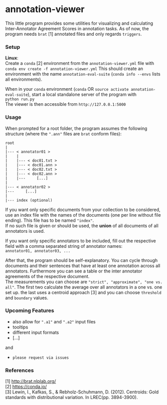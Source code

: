# annotation-viewer
This little program provides some utilities for visualizing and calculating Inter-Annotator Agreement Scores
 in annotation tasks. As of now, the program needs `brat` [1] annotated files and only regards `triggers`.

### Setup
**Linux**:  
Create a `conda` [2] environment from the `annotation-viewer.yml` file with  
`conda env create -f annotation-viewer.yml`
This should create an environment with the name `annotation-eval-suite` (`conda info --envs` lists all environments).

When in your `conda` environment (`conda` OR `source activate annotation-eval-suite`), start a local standalone server of the program with  
`python run.py`  
The viewer is then accessible from `http://127.0.0.1:5000`

### Usage
When prompted for a root folder, the program assumes the following structure
(where the `".ann"` files are `brat` conform files):  
```
root
|
|--- < annotator01 >
|    |
|    |--- < doc01.txt >
|    |--- < doc01.ann >
|    |--- < doc02.txt >
|    |--- < doc02.ann >
|    |---     [...]
|
|--- < annotator02 >
|---     [...]
|
|--- index (optional)
```
If you want only specific documents from your collection to be considered, use an index file with the names
of the documents (one per line without file ending). This file has to be named `"index"`.  
If no such file is given or should be used, the **union** of all documents of all annotators is used.

If you want only specific annotators to be included, fill out the respective field
with a comma separated string of annotator names:  
`annotator01, annotator03, ...`

After that, the program should be self-explanatory. You can cycle through documents
and their sentences that have at least one annotation across all annotators. Furthermore you can see a table
or the inter annotator agreements of the respective document.  
The measurements you can choose are `"strict", "approximate", "one vs. all"`.
The first two calculate the average over all annotators in a one vs. one set up.
the last uses a centroid approach [3] and you can choose `threshold` and `boundary` values.

### Upcoming Features
- also allow for `".a1"` and `".a2"` input files
- tooltips
- different input formats
- [...]

and  

- `please request via issues`

### References
[1] http://brat.nlplab.org/  
[2] https://conda.io/  
[3] Lewin, I., Kafkas, S., & Rebholz-Schuhmann, D. (2012). Centroids: Gold standards with distributional variation. In LREC(pp. 3894-3900).

